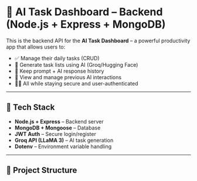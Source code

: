 # 🧠 AI Task Dashboard – Backend (Node.js + Express + MongoDB)

This is the backend API for the **AI Task Dashboard** – a powerful productivity app that allows users to:

- ✅ Manage their daily tasks (CRUD)
- 🤖 Generate task lists using AI (Groq/Hugging Face)
- 🔐 Keep prompt + AI response history
- 🧾 View and manage previous AI interactions
- 👨‍💻 All while staying secure and user-authenticated

---

## 🔧 Tech Stack

- **Node.js + Express** – Backend server
- **MongoDB + Mongoose** – Database
- **JWT Auth** – Secure login/register
- **Groq API (LLaMA 3)** – AI task generation
- **Dotenv** – Environment variable handling

---

## 📁 Project Structure
